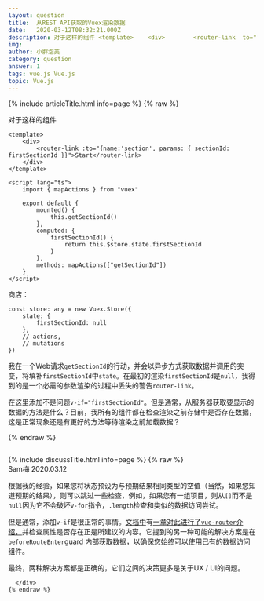 ```yaml
---
layout: question
title:  从REST API获取的Vuex渲染数据
date:   2020-03-12T08:32:21.000Z
description: 对于这样的组件 <template>    <div>        <router-link  to="{name 'section', par...
img: 
author: 小胖泡芙
category: question
answer: 1
tags: vue.js Vue.js
topic: Vue.js
---
```

<div class="article-root">
  <div class="article">
    {% include articleTitle.html info=page %}
    {% raw %}
    <div class="article-content"><p><font style="vertical-align: inherit;"><font style="vertical-align: inherit;">对于这样的组件 </font></font></p>

<pre><code>&lt;template&gt;<font></font>
    &lt;div&gt;<font></font>
        &lt;router-link :to="{name:'section', params: { sectionId: firstSectionId }}"&gt;Start&lt;/router-link&gt;<font></font>
    &lt;/div&gt;<font></font>
&lt;/template&gt;<font></font>
<font></font>
&lt;script lang="ts"&gt;<font></font>
    import { mapActions } from "vuex"<font></font>
<font></font>
    export default {<font></font>
        mounted() {<font></font>
            this.getSectionId()<font></font>
        },<font></font>
        computed: {<font></font>
            firstSectionId() {<font></font>
                return this.$store.state.firstSectionId<font></font>
            }<font></font>
        },<font></font>
        methods: mapActions(["getSectionId"])<font></font>
    }<font></font>
&lt;/script&gt;<font></font>
</code></pre>

<p><font style="vertical-align: inherit;"><font style="vertical-align: inherit;">商店：</font></font></p>

<pre><code>const store: any = new Vuex.Store({<font></font>
    state: {<font></font>
        firstSectionId: null<font></font>
    },<font></font>
    // actions,<font></font>
    // mutations<font></font>
})<font></font>
</code></pre>

<p><font style="vertical-align: inherit;"><font style="vertical-align: inherit;">我在一个Web请求</font></font><code>getSectionId</code><font style="vertical-align: inherit;"><font style="vertical-align: inherit;">的行动，并会以异步方式获取数据并调用的突变，将填补</font></font><code>firstSectionId</code><font style="vertical-align: inherit;"><font style="vertical-align: inherit;">中</font></font><code>state</code><font style="vertical-align: inherit;"><font style="vertical-align: inherit;">。</font><font style="vertical-align: inherit;">在最初的渲染</font></font><code>firstSectionId</code><font style="vertical-align: inherit;"><font style="vertical-align: inherit;">是</font></font><code>null</code><font style="vertical-align: inherit;"><font style="vertical-align: inherit;">，我得到的是一个必需的参数渲染的过程中丢失的警告</font></font><code>router-link</code><font style="vertical-align: inherit;"><font style="vertical-align: inherit;">。</font></font></p>

<p><font style="vertical-align: inherit;"><font style="vertical-align: inherit;">在这里添加不是问题</font></font><code>v-if="firstSectionId"</code><font style="vertical-align: inherit;"><font style="vertical-align: inherit;">。</font><font style="vertical-align: inherit;">但是通常，从服务器获取要显示的数据的方法是什么？</font><font style="vertical-align: inherit;">目前，我所有的组件都在检查渲染之前存储中是否存在数据，这是正常现象还是有更好的方法等待渲染之前加载数据？</font></font></p></div>
    {% endraw %}
  </div>
  <p style="height: 0;width:0;overflow: hidden;"> 第1140篇《从REST API获取的Vuex渲染数据》来自Winter(https://github.com/aiyld/aiyld.github.io)的站点</p>
  <div class="discuss-wrapper">
    {% include discussTitle.html info=page %}
    {% raw %}
    <div class="discuss-item">
        <div class="discuss-parent">
          <div class="discuss-meta">
            <span class="discuss-user">Sam梅</span>
            <span class="discuss-time">2020.03.12</span>
          </div>
          <div class="discuss-comment"><p><font style="vertical-align: inherit;"><font style="vertical-align: inherit;">根据我的经验，如果您将状态预设为与预期结果相同类型的空值（当然，如果您知道预期的结果），则可以跳过一些检查，例如，如果您有一组项目，则从</font></font><code>[]</code><font style="vertical-align: inherit;"><font style="vertical-align: inherit;">而不是</font></font><code>null</code><font style="vertical-align: inherit;"><font style="vertical-align: inherit;">因为它不会破坏</font></font><code>v-for</code><font style="vertical-align: inherit;"><font style="vertical-align: inherit;">指令，</font></font><code>.length</code><font style="vertical-align: inherit;"><font style="vertical-align: inherit;">检查和类似的数据访问尝试。</font></font></p>

<p><font style="vertical-align: inherit;"><font style="vertical-align: inherit;">但是通常，添加</font></font><code>v-if</code><font style="vertical-align: inherit;"><font style="vertical-align: inherit;">是很正常的事情。</font><a href="https://router.vuejs.org/en/advanced/data-fetching.html" rel="nofollow noreferrer"><font style="vertical-align: inherit;">文档中</font></a><font style="vertical-align: inherit;">有</font></font><a href="https://router.vuejs.org/en/advanced/data-fetching.html" rel="nofollow noreferrer"><font style="vertical-align: inherit;"><font style="vertical-align: inherit;">一章对此进行了</font></font><code>vue-router</code><font style="vertical-align: inherit;"><font style="vertical-align: inherit;">介绍，</font></font></a><font style="vertical-align: inherit;"><font style="vertical-align: inherit;">并检查属性是否存在正是所建议的内容。</font><font style="vertical-align: inherit;">它提到的另一种可能的解决方案是在</font></font><code>beforeRouteEnter</code><font style="vertical-align: inherit;"><font style="vertical-align: inherit;">guard </font><font style="vertical-align: inherit;">内部获取数据</font><font style="vertical-align: inherit;">，以确保您始终可以使用已有的数据访问组件。</font></font></p>

<p><font style="vertical-align: inherit;"><font style="vertical-align: inherit;">最终，两种解决方案都是正确的，它们之间的决策更多是关于UX / UI的问题。</font></font></p></div>
        </div>
        
      </div>
    {% endraw %}
  </div>
<div>
